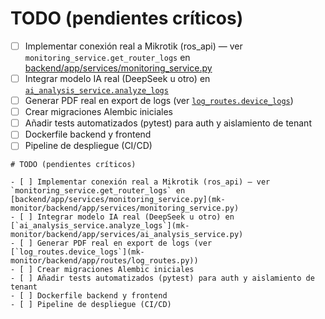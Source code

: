 # TODO (pendientes críticos)

- [ ] Implementar conexión real a Mikrotik (ros_api) — ver `monitoring_service.get_router_logs` en [backend/app/services/monitoring_service.py](mk-monitor/backend/app/services/monitoring_service.py)
- [ ] Integrar modelo IA real (DeepSeek u otro) en [`ai_analysis_service.analyze_logs`](mk-monitor/backend/app/services/ai_analysis_service.py)
- [ ] Generar PDF real en export de logs (ver [`log_routes.device_logs`](mk-monitor/backend/app/routes/log_routes.py))
- [ ] Crear migraciones Alembic iniciales
- [ ] Añadir tests automatizados (pytest) para auth y aislamiento de tenant
- [ ] Dockerfile backend y frontend
- [ ] Pipeline de despliegue (CI/CD)

```// filepath: c:\Users\bravo\Downloads\PROYECTOS_PROGRAMACION\mk-monitor\TODO.md
# TODO (pendientes críticos)

- [ ] Implementar conexión real a Mikrotik (ros_api) — ver `monitoring_service.get_router_logs` en [backend/app/services/monitoring_service.py](mk-monitor/backend/app/services/monitoring_service.py)
- [ ] Integrar modelo IA real (DeepSeek u otro) en [`ai_analysis_service.analyze_logs`](mk-monitor/backend/app/services/ai_analysis_service.py)
- [ ] Generar PDF real en export de logs (ver [`log_routes.device_logs`](mk-monitor/backend/app/routes/log_routes.py))
- [ ] Crear migraciones Alembic iniciales
- [ ] Añadir tests automatizados (pytest) para auth y aislamiento de tenant
- [ ] Dockerfile backend y frontend
- [ ] Pipeline de despliegue (CI/CD)
